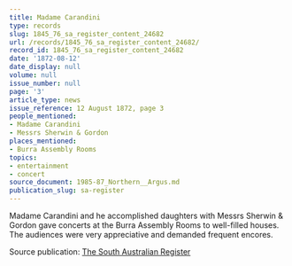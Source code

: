 ```yaml
---
title: Madame Carandini
type: records
slug: 1845_76_sa_register_content_24682
url: /records/1845_76_sa_register_content_24682/
record_id: 1845_76_sa_register_content_24682
date: '1872-08-12'
date_display: null
volume: null
issue_number: null
page: '3'
article_type: news
issue_reference: 12 August 1872, page 3
people_mentioned:
- Madame Carandini
- Messrs Sherwin & Gordon
places_mentioned:
- Burra Assembly Rooms
topics:
- entertainment
- concert
source_document: 1985-87_Northern__Argus.md
publication_slug: sa-register
---
```


Madame Carandini and he accomplished daughters with Messrs Sherwin & Gordon gave concerts at the Burra Assembly Rooms to well-filled houses.  The audiences were very appreciative and demanded frequent encores.

Source publication: [The South Australian Register](/publications/sa-register/)
